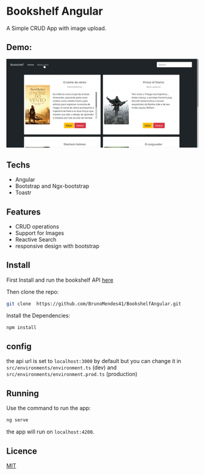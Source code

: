 # Bookshelf Angular

A Simple CRUD App with image upload.

## Demo:

![Booskshelf demo gif](gif/preview.gif)

## Techs
- Angular
- Bootstrap and Ngx-bootstrap
- Toastr

## Features
- CRUD operations
- Support for Images
- Reactive Search
- responsive design with bootstrap


## Install
First Install and run the bookshelf API [here](https://github.com/BrunoMendes41/BookshelfApi)


Then clone the repo: 
```bash
git clone  https://github.com/BrunoMendes41/BookshelfAngular.git
```

Install the Dependencies:
```bash
npm install
```

## config 

the api url is set to `localhost:3000` by default but you can change it in `src/environments/environment.ts` (dev) and `src/environments/environment.prod.ts` (production)

## Running 
Use the command to run the app:

```bash
ng serve
```
the app will run on `localhost:4200`.


## Licence
[MIT](https://choosealicense.com/licenses/mit/)
